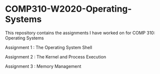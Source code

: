 # COMP310-W2020-Operating-Systems
This repository contains the assignments I have worked on for COMP 310: Operating Systems

Assignment 1 : The Operating System Shell

Assignment 2 : The Kernel and Process Execution

Assignment 3 : Memory Management